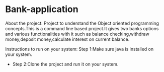 # Bank-application

About the project: Project to understand the Object oriented programming concepts.This is a command line based project.It gives two banks options and various functionalities with it such as balance checking,withdraw money,deposit money,calculate interest on current balance.


Instructions to run on your system:
Step 1:Make sure java is installed on your system.
- Step 2:Clone the project and run it on your system.

